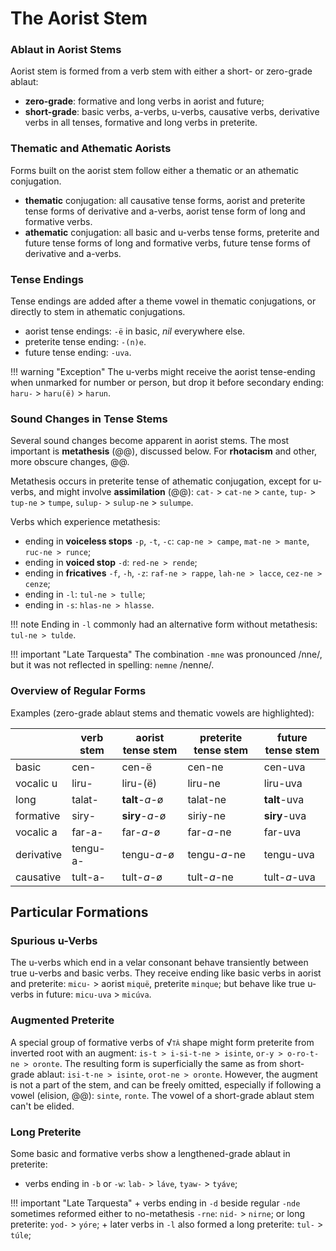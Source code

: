 # The Aorist Stem

### Ablaut in Aorist Stems

Aorist stem is formed from a verb stem with either a short- or zero-grade ablaut:

+ **zero-grade**: formative and long verbs in aorist and future;
+ **short-grade**: basic verbs, a-verbs, u-verbs, causative verbs, derivative verbs in all tenses, formative and long verbs in preterite.

### Thematic and Athematic Aorists

Forms built on the aorist stem follow either a thematic or an athematic conjugation.

+ **thematic** conjugation: all causative tense forms, aorist and preterite tense forms of derivative and a-verbs, aorist tense form of long and formative verbs.
+ **athematic** conjugation: all basic and u-verbs tense forms, preterite and future tense forms of long and formative verbs, future tense forms of derivative and a-verbs.

### Tense Endings

Tense endings are added after a theme vowel in thematic conjugations, or directly to stem in athematic conjugations.

+ aorist tense endings: `-ë` in basic, *nil* everywhere else.
+ preterite tense ending: `-(n)e`.
+ future tense ending: `-uva`.

!!! warning "Exception"
	The u-verbs might receive the aorist tense-ending when unmarked for number or person, but drop it before secondary ending: `haru-` > `haru(ë)` > `harun`.
	
### Sound Changes in Tense Stems

Several sound changes become apparent in aorist stems. The most important is **metathesis** (@@), discussed below. For **rhotacism** and other, more obscure changes, @@.

Metathesis occurs in preterite tense of athematic conjugation, except for u-verbs, and might involve **assimilation** (@@): `cat-` > `cat-ne` > `cante`, `tup-` > `tup-ne` > `tumpe`, `sulup-` > `sulup-ne` > `sulumpe`.

Verbs which experience metathesis:

+ ending in **voiceless stops** `-p`, `-t`, `-c`: `cap-ne > campe`, `mat-ne > mante`, `ruc-ne > runce`;
+ ending in **voiced stop** `-d`: `red-ne > rende`;
+ ending in **fricatives** `-f`, `-h`, `-z`: `raf-ne > rappe`, `lah-ne > lacce`, `cez-ne > cenze`;
+ ending in `-l`: `tul-ne > tulle`;
+ ending in `-s`: `hlas-ne > hlasse`.

!!! note
	Ending in `-l` commonly had an alternative form without metathesis: `tul-ne > tulde`.
	
!!! important "Late Tarquesta"
	The combination `-mne` was pronounced /nne/, but it was not reflected in spelling: `nemne` /nenne/.

### Overview of Regular Forms

Examples (zero-grade ablaut stems and thematic vowels are highlighted):

|		|	verb stem	| aorist tense stem	| preterite tense stem	| future tense stem	|
|	---	|	---	|	---	|	---	|	---	|
|	basic	|	cen-	|	cen-ë	|	cen-ne	|	cen-uva	|
|	vocalic u	|	liru-	|	liru-(ë)	|	liru-ne	|	liru-uva	|
|	long	|	talat-	|	**talt**-*a*-ø	|	talat-ne	|	**talt**-uva	|
|	formative	|	siry-	|	**siry**-*a*-ø	|	siriy-ne	|	**siry**-uva	|
|	vocalic a	|	far-a-	|	far-*a*-ø	|	far-*a*-ne	|	far-uva	|
|	derivative	|	tengu-a-	|	tengu-*a*-ø	|	tengu-*a*-ne	|	tengu-uva	|
|	causative	|	tult-a-	|	tult-*a*-ø	|	tult-*a*-ne	|	tult-*a*-uva	|

## Particular Formations

### Spurious u-Verbs

The u-verbs which end in a velar consonant behave transiently between true u-verbs and basic verbs. They receive ending like basic verbs in aorist and preterite: `micu-` > aorist `miquë`, preterite `minque`; but behave like true u-verbs in future: `micu-uva` > `micúva`.

### Augmented Preterite

A special group of formative verbs of <span style="font-variant:small-caps;">&Sqrt;tā</span> shape might form preterite from inverted root with an augment: `is-t > i-si-t-ne > isinte`, `or-y > o-ro-t-ne > oronte`. The resulting form is superficially the same as from short-grade ablaut: `isi-t-ne > isinte`, `orot-ne > oronte`. However, the augment is not a part of the stem, and can be freely omitted, especially if following a vowel (elision, @@): `sinte`, `ronte`. The vowel of a short-grade ablaut stem can't be elided.  

### Long Preterite

Some basic and formative verbs show a lengthened-grade ablaut in preterite:

+ verbs ending in `-b` or `-w`: `lab-` > `láve`, `tyaw-` > `tyáve`;

!!! important "Late Tarquesta"
	+ verbs ending in `-d` beside regular `-nde` sometimes reformed either to no-metathesis `-rne`: `nid-` > `nirne`; or long preterite: `yod-` > `yóre`;
	+ later verbs in `-l` also formed a long preterite: `tul-` > `túle`;